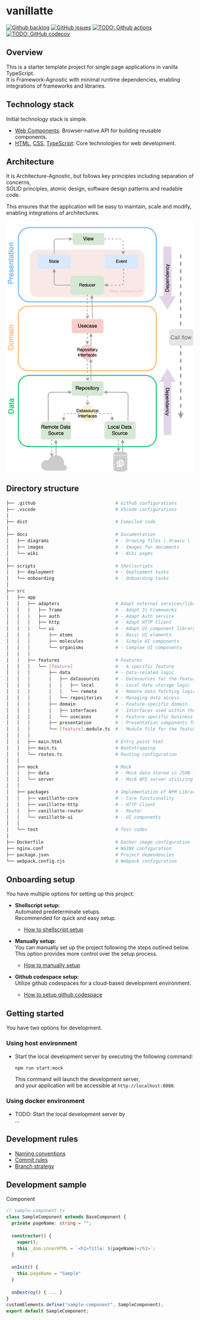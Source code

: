 # vaníllatte

[![Github backlog](https://img.shields.io/badge/-in_progress-262626.svg?style=for-the-badge&logo=github&logoColor=f2f2f2&label=backlog&labelColor=262626&color=blue)](https://github.com/users/ochairo/projects/5)
[![GitHub issues](https://img.shields.io/github/issues/ochairo/vanillatte?style=for-the-badge&logo=github&logoColor=f2f2f2&label=issues&labelColor=262626)](https://github.com/ochairo/vanillatte/issues)
[![TODO: Github actions](https://img.shields.io/github/actions/workflow/status/ochairo/vanillatte/main.yml?style=for-the-badge&cacheSeconds=60&branch=development&logo=github&logoColor=f2f2f2&label=TODO:ci&labelColor=262626)](https://github.com/ochairo/vanillatte/actions/workflows/main.yml)
[![TODO: GitHub codecov](https://img.shields.io/codecov/c/github/ochairo/vanillatte?style=for-the-badge&logo=codecov&logoColor=f2f2f2&label=TODO:coverage&labelColor=262626)](https://github.com/ochairo/vanillatte/tree/development?tab=readme-ov-file#vanillatte)

## Overview

This is a starter template project for single page applications in vanilla TypeScript.  
It is Framework-Agnostic with minimal runtime dependencies, enabling integrations of frameworks and libraries.

## Technology stack

Initial technology stack is simple.

- [Web Components](https://developer.mozilla.org/en-US/docs/Web/API/Web_Components): Browser-native API for building reusable components.
- [HTML](https://developer.mozilla.org/en-US/docs/Web/HTML), [CSS](https://developer.mozilla.org/en-US/docs/Web/CSS), [TypeScript](https://www.typescriptlang.org/): Core technologies for web development.

## Architecture

It is Architecture-Agnostic, but follows key principles including separation of concerns,  
SOLID principles, atomic design, software design patterns and readable code.

This ensures that the application will be easy to maintain, scale and modify, enabling integrations of architectures.

![architecture](docs/images/architecture.png)

## Directory structure

```bash
├── .github                              # Github configurations
├── .vscode                              # VScode configurations
│
├── dist                                 # Compiled code
│
├── docs                                 # Documentation
│   ├── diagrams                         # - Drawing files (.drawio | .excalidraw)
│   ├── images                           # - Images for documents
│   └── wiki                             # - Wiki pages
│
├── scripts                              # Shellscripts
│   ├── deployment                       # - Deployment tasks
│   └── onboarding                       # - Onboarding tasks
│
├── src
│   ├── app
│   │   ├── adapters                     # Adapt external services/libraries
│   │   │   ├── frame                    # - Adapt Js Frameworks
│   │   │   ├── auth                     # - Adapt Auth service
│   │   │   ├── http                     # - Adapt HTTP Client
│   │   │   └── ui                       # - Adapt UI component library
│   │   │       ├── atoms                # - Basic UI elements
│   │   │       ├── molecules            # - Simple UI components
│   │   │       └── organisms            # - Complex UI components
│   │   │
│   │   ├── features                     # Features
│   │   │   └── [feature]                # - A specific feature
│   │   │       ├── data                 # - Data-related logic
│   │   │       │   ├── datasources      # - Datasources for the feature
│   │   │       │   │   ├── local        # - Local data storage logic
│   │   │       │   │   └── remote       # - Remote data fetching logic
│   │   │       │   └── repositories     # - Managing data access
│   │   │       ├── domain               # - Feature-specific domain
│   │   │       │   ├── interfaces       # - Interfaces used within the feature
│   │   │       │   └── usecases         # - Feature-specific business logic
│   │   │       ├── presentation         # - Presentation components for the feature
│   │   │       └── [feature].module.ts  # - Module file for the feature
│   │   │
│   │   ├── main.html                    # Entry point html
│   │   ├── main.ts                      # Bootstrapping
│   │   └── routes.ts                    # Routing configuration
│   │
│   ├── mock                             # Mock
│   │   ├── data                         # - Mock data stored in JSON files
│   │   └── server                       # - Mock API server utilizing the mock data
│   │
│   ├── packages                         # Implementation of NPM Libraries
│   │   ├── vanillatte-core              # - Core functionality
│   │   ├── vanillatte-http              # - HTTP Client
│   │   ├── vanillatte-router            # - Router
│   │   └── vanillatte-ui                # - UI components
│   │
│   └── test                             # Test codes
│
├── Dockerfile                           # Docker image configuration
├── nginx.conf                           # NGINX configuration
├── package.json                         # Project dependencies
└── webpack.config.cjs                   # Webpack configuration
```

## Onboarding setup

You have multiple options for setting up this project:

- **Shellscript setup:**  
  Automated predeterminate setups.  
  Recommended for quick and easy setup.

  - [How to shellscript setup](docs/wiki/onboarding-setup/shellscript_setup.md)

- **Manually setup:**  
  You can manually set up the project following the steps outlined below.  
  This option provides more control over the setup process.

  - [How to manually setup](docs/wiki/onboarding-setup/manually_setup.md)

- **Github codespace setup:**  
  Utilize github codespaces for a cloud-based development environment.

  - [How to setup github codespace](docs/wiki/onboarding-setup/codespace_setup.md)

## Getting started

You have two options for development.

### Using host environment

- Start the local development server by executing the following command:

  ```sh
  npm run start:mock
  ```

  This command will launch the development server,  
  and your application will be accessible at `http://localhost:8080`.

### Using docker environment

- TODO: Start the local development server by  
  ...

## Development rules

- [Naming conventions](docs/wiki/development-rules/naming_conventions.md)
- [Commit rules](docs/wiki/development-rules/commit_rules.md)
- [Branch strategy](docs/wiki/development-rules/branch_strategy.md)

## Development sample

Component

```ts
// sample.component.ts
class SampleComponent extends BaseComponent {
  private pageName: string = "";

  constructor() {
    super();
    this._dom.innerHTML = `<h1>Title: ${pageName}</h1>`;
  }

  onInit() {
    this.pageName = "Sample"
  }

  onDestroy() { ... }
}
customElements.define("sample-component", SampleComponent);
export default SampleComponent;
```
